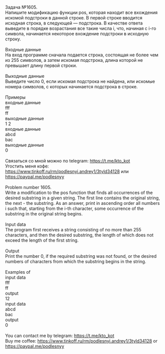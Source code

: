 Задача №1605.<br />Напишите модификацию функции pos, которая находит все вхождения искомой подстроки в данной строке. В первой строке вводится исходная строка, в следующей — подстрока. В качестве ответа выведите в порядке возрастания все такие числа i, что, начиная с i-го символа, начинается некоторое вхождение подстроки в исходную строку.<br /><br />Входные данные<br />На вход программе сначала подается строка, состоящая не более чем из 255 символов, а затем искомая подстрока, длина которой не превышает длину первой строки.<br /><br />Выходные данные<br />Выведите число 0, если искомая подстрока не найдена, или искомые номера символов, с которых начинается подстрока в строке.<br /><br />Примеры<br />входные данные<br />fff<br />ff<br />выходные данные<br />1 2<br />входные данные<br />abcd<br />bac<br />выходные данные<br />0<br /><br />Связаться со мной можно по telegram: https://t.me/kto_kot<br />Угостить меня кофе: https://www.tinkoff.ru/rm/podlesnyi.andrey1/3tyld34128 или https://paypal.me/podlesnyy<br /><br />Problem number 1605.<br />Write a modification to the pos function that finds all occurrences of the desired substring in a given string. The first line contains the original string, the next - the substring. As an answer, print in ascending order all numbers i such that, starting from the i-th character, some occurrence of the substring in the original string begins.<br /><br />Input data<br />The program first receives a string consisting of no more than 255 characters, and then the desired substring, the length of which does not exceed the length of the first string.<br /><br />Output<br />Print the number 0, if the required substring was not found, or the desired numbers of characters from which the substring begins in the string.<br /><br />Examples of<br />input data<br />fff<br />ff<br />output<br />12<br />input data<br />abcd<br />bac<br />output<br />0<br /><br /> You can contact me by telegram: https://t.me/kto_kot <br /> Buy me coffee: https://www.tinkoff.ru/rm/podlesnyi.andrey1/3tyld34128 or https://paypal.me/podlesnyy